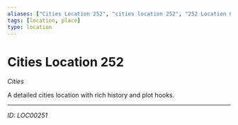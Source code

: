 ```yaml
---
aliases: ["Cities Location 252", "cities location 252", "252 Location Cities"]
tags: [location, place]
type: location
---
```


# Cities Location 252

*Cities*

A detailed cities location with rich history and plot hooks.

---
*ID: LOC00251*